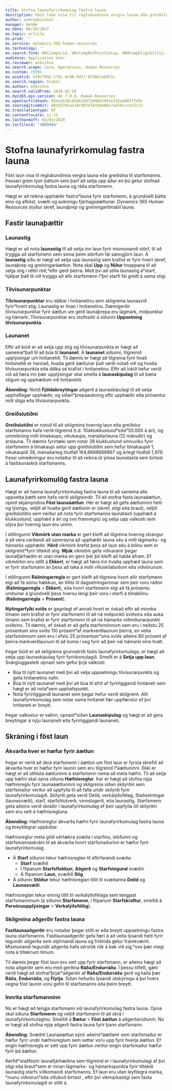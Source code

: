 ```yaml
---
title: Stofna launafyrirkomulag fastra launa
description: Föst laun vísa til reglubundinna vergra launa eða greiðslna til starfsmanns. Þessari grein lýsir þáttum sem þarf að setja upp áður en þú getur stofnað launafyrirkomulag fastra launa og ráða starfsmenn.
author: andreabichsel
manager: AnnBe
ms.date: 06/20/2017
ms.topic: article
ms.prod: ''
ms.service: dynamics-365-human-resources
ms.technology: ''
ms.search.form: HRCCompGrid, HRCCompRefPointSetup, HRMCompEligibility, HRMCompEvent, HRMFixedCompPlanTable
audience: Application User
ms.reviewer: anbichse
ms.search.scope: Core, Operations, Human Resources
ms.custom: 15991
ms.assetid: ef8cf992-176c-4c98-9dff-6510e1eb9f1c
ms.search.region: Global
ms.author: anbichse
ms.search.validFrom: 2016-02-28
ms.dyn365.ops.version: AX 7.0.0, Human Resources
ms.openlocfilehash: 05eea520c656619d72d4601991e255ae887ffe9c
ms.sourcegitcommit: 40163705a134c9874fd33be80c7ae59ccce22c21
ms.translationtype: HT
ms.contentlocale: is-IS
ms.lasthandoff: 02/03/2020
ms.locfileid: "3009464"
---
```

# <a name="create-a-fixed-compensation-plans"></a>Stofna launafyrirkomulag fastra launa

Föst laun vísa til reglubundinna vergra launa eða greiðslna til starfsmanns. Þessari grein lýsir þáttum sem þarf að setja upp áður en þú getur stofnað launafyrirkomulag fastra launa og ráða starfsmenn.

Hægt er að reikna upphæðir fastra°launa fyrir starfsmenn, á grundvelli þátta eins og afköst, svæði og aukningu fjárhagsáætlunar. Dynamics 365 Human Resources styður skref, launaþrep og greiningartímabil launa.

## <a name="fixed-compensation-components"></a>Fastir launaþættir
### <a name="compensation-levels"></a>Launastig

Hægt er að nota **launastig** til að setja inn laun fyrir mismunandi störf, til að tryggja að starfsmenn sem sinna þeim störfum fái sanngjörn laun. Á **launastig** síðu er hægt að setja upp launastig sem krafist er fyrir hvert skref, launaþrep og greiningaráætlun. Nota skal **Upp** og **Niður** hnappana til að setja stig í réttri röð,°eftir gerð þeirra. Með því að stilla launastig á°starf, hjálpar það til við tryggja að allir starfsmenn í°því starfi fái greitt á sama stigi.

### <a name="reference-points"></a>Tilvísunarpunktar

**Tilvísunarpunktar** eru dálkar í hnitanetinu sem skilgreina launasvið fyrir°hvert stig. Launastig er línan í hnitanetinu. Dæmigerðir tilvísunarpunktar fyrir áætlun um gerð launaþrepa eru lágmark, miðpunktur og hámark. Tilvísunarpunktar eru stofnaðir á síðunni **Uppsetning tilvísunarpunkta**.

### <a name="compensation-grids"></a>Launanet

Eftir að búið er að setja upp stig og tilvísunarpunkta er hægt að sameina°það til að búa til **launanet**. Á **launanet** síðunni, tilgreinið upplýsingar um hnitanetið. Til dæmis er hægt að tilgreina fyrir hvað hnitanetið er hannað, hvaða gerð áætlunar það verði notað við og hvaða tilvísunarpunkta eða dálka sé krafist í hnitanetinu. Eftir að lokið hefur verið við að færa inn þær upplýsingar skal smella á **launaskipulag** til að bæta stigum og upphæðum við hnitanetið. 

**Ábending:** Notið **Fjöldabreytingar** aðgerð á launaskipulagi til að setja upphaflegar upphæðir, og síðan°þrepaaukning eftir upphæðir eða prósentur milli stiga eða tilvísunarpunkta.

### <a name="pay-frequencies"></a>Greiðslutíðni

**Greiðslutíðni** er notuð til að skilgreina hvernig laun eða greiðslur starfsmanns hafa verið tilgreind (t.d. $10 á klukkustund°eða°$50.000 á ári), og umreikning milli tímakaups, vikukaups, mánaðarlauna (12 mánuðir) og árslauna. Til dæmis fyrirtæki sem notar 38 klukkustund vinnuviku fyrir starfsmenn á tímakaupi setur upp greiðslutíðni sem hefur tímakaupið 1, vikukaupið 38, mánaðarleg hlutfall 164,6666666667 og árlegt hlutfall 1,976. Þessi umreikningur eru notaður til að reikna út ýmsa launataxta sem birtast á fastlaunaskrá starfsmanns.

## <a name="fixed-compensation-plans"></a>Launafyrirkomulög fastra launa
Hægt er að hanna launafyrirkomulag fastra launa til að sameina alla uppsetta þætti sem hafa verið skilgreindir. Til að stofna fasta launaáætlun, opnið skjámyndina **Föst launaáætlun**. Hér er hægt að gefa áætluninni heiti og lýsingu, veljið af hvaða gerð áætlunin er (skref, stigi eða braut), veljið greiðslutíðni sem verður að nota fyrir starfsmanns launataxti (upphæð á klukkustund, upphæð á ári og svo framvegis) og setja upp valkosti sem stýra því hvernig laun eru unnin. 

Í stillingunni **Vikmörk utan marka** er gert kleift að tilgreina hvernig strangur á að vera varðandi að sannreyna að upphæðir launa séu á milli lágmarks- og hámarks upphæðir. **Hörð** vikmörk krefst þess að laun séu á bilinu sem er skilgreint°fyrir tiltekið stig. **Mjúk** vikmörk gefa viðvaranir þegar launafjárhæðin er utan marka en gerir þér þó kleift að halda áfram. Ef vikmörkin eru stillt á **Ekkert**, er hægt að færa inn hvaða upphæð launa sem er fyrir starfsmann án þess að taka á móti villuskilaboðum eða viðvörunum. 

Í stillingunni **Ráðningarregla** er gert kleift að tilgreina hvort allir starfsmenn eigi að fá sömu hækkun, án tillits til dagsetningarinnar sem þeir voru ráðnir (**Ráðningarregla** = **Ekkert**), eða hvort starfsmenn eigi að fá prósentu umbunar á grundvelli þess hversu lengi þeir voru í starfi á tímabilinu (**Ráðningarregla** = **Prósent**). 

**Nýtingarfylki sviðs** er gagnlegt ef annað hvort er óskað eftir að minnka tímann sem krafist er fyrir starfsmenn til að ná miðpunkti sviðsins eða auka tímann sem krafist er fyrir starfsmenn til að ná hámarks viðmiðunarpunkti sviðsins. Til dæmis, ef óskað er að gefa starfsmönnum sem eru í neðstu 25 prósentum síns sviðs 110 prósent°af markverðlaunum þeirra, en veita starfsmönnum sem eru í efstu 25 prósentum°síns sviðs aðeins 80 prósent af þeirra markverðlaunum til að koma í veg fyrir að þeir nái hámarki eins hratt. 

Þegar búið er að skilgreina grunnatriði fasts launafyrirkomulags, er hægt að setja upp launaskipulag fyrir fyrirkomulagið. Smellt er á **Setja upp laun**. Svargluggasleði opnast sem gefur þrjá valkosti:

-   Búa til nýtt launanet með því að velja uppsetningu tilvísunarpunkts og gefa hnitanetinu nafn.
-   Búa til nýtt launanet með því að búa til afrit af fyrirliggjandi hnitaneti sem hægt er að nota°sem upphafspunkt.
-   Nota fyrirliggjandi launanet sem þegar hefur verið skilgreint. Allt launafyrirkomulag sem notar sama hnitanet fær uppfærslur ef því hnitaneti er breytt.

Þegar valkostur er valinn, opnast°síðan **Launaskipulag** og hægt er að gera breytingar á nýju launaneti eða fyrirliggjandi launaneti.

## <a name="fixed-compensation-enrollment"></a>Skráning í föst laun
### <a name="determine-who-is-eligible-for-the-plan"></a>Ákvarða hver er hæfur fyrir áætlun

Þegar er verið að skrá starfsmenn í áætlun um föst laun er fyrsta skrefið að ákvarða hver er hæfur fyrir launin sem eru tilgreind í°áætluninni. Ekki er hægt er að úthluta áætluninni á starfsmenn nema að meta hæfni. Til að setja upp hæfni skal opna síðuna **Hæfnisreglur**. Þar er hægt að stofna nýja hæfnisreglu fyrir launaáætluninni og skilgreina síðan skilyrðin sem starfsmaður verður að uppfylla til að falla undir skilyrði fyrir launafyrirkomulagið. Skilyrði geta verið Deild, verkalýðsfélag, Staðsetningar (launasvæði), starf, starfshlutverk, vinnslugerð, eða launastig. Starfsmenn geta aðeins verið skráðir í launafyrirkomulag ef þeir uppfylla öll skilyrðin sem eru sett á hæfnisregluna. 

**Ábending:** Hæfnisreglur ákvarða hæfni fyrir launafyrirkomulag fastra launa og breytilegrar uppbótar. 

Hæfnisreglur meta gildi sértækra svæða í starfinu, stöðunni og starfsmannaskrám til að ákvarða hvort starfsmaðurinn er hæfur fyrir launafyrirkomulag.

-   Á **Starf** síðunni tekur hæfnisreglan til eftirfarandi svæða:
    -   **Starf** svæðið
    -   Í flipanum **Starfsflokkun**, **Aðgerð** og **Starfstegund** svæðin
    -   Á flipanum **Laun**, svæðið **Stig**
-   Á síðunni **Stöður** tekur hæfnisreglan tillit til svæðanna **Deild** og **Launasvæði**.

Hæfnisreglan tekur einnig tillit til verkalýðsfélaga sem tengjast starfsmanninum (á síðunni **Starfsmenn**, í flipanum **Starfskraftur**, smellið á **Persónuupplýsingar** &gt; **Verkalýðsfélög**).

### <a name="define-fixed-compensation-actions"></a>Skilgreina aðgerðir fastra launa

**Fastlaunaaðgerðir** eru notaðar þegar stillt er eða breytt uppsetningu fastra launa starfsmanns. Fastlaunaaðgerðir gefa færi á að veita lýsandi heiti fyrir tegundir aðgerða sem stjórnandi launa og fríðinda getur framkvæmt. Mismunandi tegundir aðgerða hafa sérstök rök á bak við sig,°svo þær megi nota á tilteknum tímum. 

Til dæmis þegar föst laun eru sett upp fyrir starfsmann, er aðeins hægt að nota aðgerðir sem eru með gerðina **Ráða/Endurráða**. Í þessu tilfelli, gæti verið hægt að stofna°þrjár°aðgerðir af **Ráða/Endurráða** gerð og kalla þær **Ráða**, **Endurráða**, og **Flytja**. Síðan hefurðu lýsandi útskýringu á því hvers vegna föst launin voru gefin til starfsmanns eða þeim breytt.

### <a name="enroll-the-employee"></a>Innrita starfsmanninn

Nú er hægt að tengja starfsmann við launafyrirkomulag fastra launa. Opna skal síðuna **Starfsmenn** og veljið starfsmann til að skrá í launafyrirkomulaginu. Smellið á **Bætur** &gt; **Föst áætlun** á aðgerðarúðunni. Nú er hægt að stofna nýja aðgerð fastra launa fyrir þann starfsmann. 

**Ábending:** Svæðið Launaáætlun sýnir aðeins°áætlanir sem starfsmaður er hæfur fyrir undir hæfnisreglum sem settar voru upp fyrir hverja áætlun. Ef engin hæfnisregla er sett upp fyrir áætlun verður engin starfsmaður hæfur fyrir þá áætlun. 

Kerfið°staðfestir launafjárhæðina sem tilgreind er í launafyrirkomulagi af því stigi eða braut°sem er innan lágmarks- og hámarkspunkta fyrir tiltekið launastig starfs viðkomandi starfsmanns. Ef laun eru utan leyfilegra marka,°munu viðvörun°eða villuboð birtast , eftir því vikmarkastigi sem fasta launafyrirkomulagið er stillt á.

